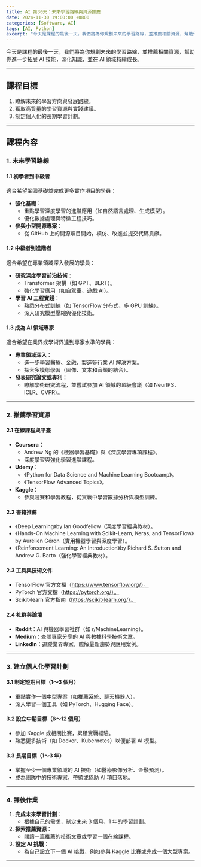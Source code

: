 ```yaml
---
title: AI 第30天：未來學習路線與資源推薦
date: 2024-11-30 19:00:00 +0800
categories: [Software, AI]
tags: [AI, Python] 
excerpt: "今天是課程的最後一天，我們將為你規劃未來的學習路線，並推薦相關資源，幫助你進一步拓展 AI 技能，深化知識，並在 AI 領域持續成長。"
---
```


今天是課程的最後一天，我們將為你規劃未來的學習路線，並推薦相關資源，幫助你進一步拓展 AI 技能，深化知識，並在 AI 領域持續成長。

---

## **課程目標**  
1. 瞭解未來的學習方向與發展路線。  
2. 獲取高質量的學習資源與實踐建議。  
3. 制定個人化的長期學習計劃。  

---

## **課程內容**

### **1. 未來學習路線**

#### **1.1 初學者到中級者**  
適合希望鞏固基礎並完成更多實作項目的學員：  
- **強化基礎**：  
  - 重點學習深度學習的進階應用（如自然語言處理、生成模型）。  
  - 優化數據處理與特徵工程技巧。  
- **參與小型開源專案**：  
  - 從 GitHub 上的開源項目開始，模仿、改進並提交代碼貢獻。  

#### **1.2 中級者到進階者**  
適合希望在專業領域深入發展的學員：  
- **研究深度學習前沿技術**：  
  - Transformer 架構（如 GPT、BERT）。  
  - 強化學習應用（如自駕車、遊戲 AI）。  
- **學習 AI 工程實踐**：  
  - 熟悉分布式訓練（如 TensorFlow 分布式、多 GPU 訓練）。  
  - 深入研究模型壓縮與優化技術。  

#### **1.3 成為 AI 領域專家**  
適合希望在業界或學術界達到專家水準的學員：  
- **專業領域深入**：  
  - 進一步學習醫療、金融、製造等行業 AI 解決方案。  
  - 探索多模態學習（圖像、文本和音頻的結合）。  
- **發表研究論文或專利**：  
  - 瞭解學術研究流程，並嘗試參加 AI 領域的頂級會議（如 NeurIPS、ICLR、CVPR）。  

---

### **2. 推薦學習資源**

#### **2.1 在線課程與平臺**  
- **Coursera**：  
  - Andrew Ng 的《機器學習基礎》與《深度學習專項課程》。  
  - 深度學習與強化學習進階課程。  
- **Udemy**：  
  - 《Python for Data Science and Machine Learning Bootcamp》。  
  - 《TensorFlow Advanced Topics》。  
- **Kaggle**：  
  - 參與競賽和學習教程，從實戰中學習數據分析與模型訓練。

#### **2.2 書籍推薦**  
- 《Deep Learning》by Ian Goodfellow（深度學習經典教材）。  
- 《Hands-On Machine Learning with Scikit-Learn, Keras, and TensorFlow》by Aurélien Géron（實用機器學習與深度學習）。  
- 《Reinforcement Learning: An Introduction》by Richard S. Sutton and Andrew G. Barto（強化學習經典教材）。  

#### **2.3 工具與技術文件**  
- TensorFlow 官方文檔（https://www.tensorflow.org/）。  
- PyTorch 官方文檔（https://pytorch.org/）。  
- Scikit-learn 官方指南（https://scikit-learn.org/）。  

#### **2.4 社群與論壇**  
- **Reddit**：AI 與機器學習社群（如 r/MachineLearning）。  
- **Medium**：查閱專家分享的 AI 與數據科學技術文章。  
- **LinkedIn**：追蹤業界專家，瞭解最新趨勢與應用案例。

---

### **3. 建立個人化學習計劃**

#### **3.1 制定短期目標（1～3 個月）**  
- 重點實作一個中型專案（如推薦系統、聊天機器人）。  
- 深入學習一個工具（如 PyTorch、Hugging Face）。  

#### **3.2 設立中期目標（6～12 個月）**  
- 參加 Kaggle 或相關比賽，累積實戰經驗。  
- 熟悉更多技術（如 Docker、Kubernetes）以便部署 AI 模型。  

#### **3.3 長期目標（1～3 年）**  
- 掌握至少一個專業領域的 AI 技術（如醫療影像分析、金融預測）。  
- 成為團隊中的技術專家，帶領或協助 AI 項目落地。

---

### **4. 課後作業**  
1. **完成未來學習計劃**：  
   - 根據自己的需求，制定未來 3 個月、1 年的學習計劃。  
2. **探索推薦資源**：  
   - 閱讀一篇推薦的技術文章或學習一個在線課程。  
3. **設定 AI 挑戰**：  
   - 為自己設立下一個 AI 挑戰，例如參與 Kaggle 比賽或完成一個大型專案。

---
